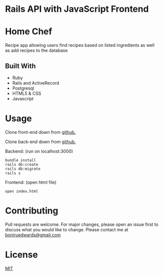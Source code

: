 # Rails API with JavaScript Frontend

# Home Chef 
Recipe app allowing users find recipes based on listed ingredients as well as add recipes to the database

## Built With
- Ruby
- Rails and ActiveRecord
- Postgresql
- HTML5 & CSS
- Javascript

# Usage
Clone front-end down from <a href="https://github.com/Bri8102/Home-Chef-Frontend">github.</a>

Clone back-end down from <a href="https://github.com/Bri8102/Home-Chef-Backend">github.</a>

Backend: (run on localhost:3000)

```
bundle install
rails db:create
rails db:migrate
rails s
```


Frontend: (open html file)

```
open index.html
```
# Contributing
Pull requests are welcome. For major changes, please open an issue first to discuss what you would like to change. 
Please contact me at boniruedwards@gmail.com

# License
<a href="https://choosealicense.com/licenses/mit/">MIT</a>
